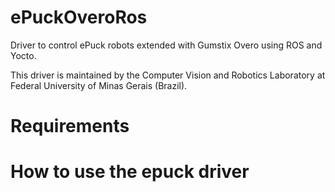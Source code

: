 # ePuckOveroRos
Driver to control ePuck robots extended with Gumstix Overo using ROS and Yocto.

This driver is maintained by the Computer Vision and Robotics Laboratory at Federal University of Minas Gerais (Brazil).

# Requirements

# How to use the epuck driver
